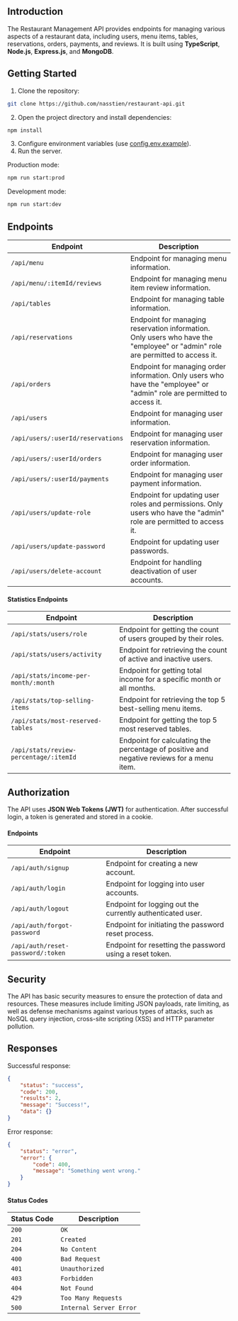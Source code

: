 ## Introduction

The Restaurant Management API provides endpoints for managing various aspects of a restaurant data, including users, menu items, tables, reservations, orders, payments, and reviews. It is built using **TypeScript**, **Node.js**, **Express.js**, and **MongoDB**.

## Getting Started

1. Clone the repository:

```sh
git clone https://github.com/nasstien/restaurant-api.git
```

2. Open the project directory and install dependencies:

```sh
npm install
```

3. Configure environment variables (use [config.env.example](config.env.example)).
4. Run the server.

Production mode:

```sh
npm run start:prod
```

Development mode:

```sh
npm run start:dev
```

## Endpoints

| Endpoint                          | Description                                                                                                                   |
| --------------------------------- | ----------------------------------------------------------------------------------------------------------------------------- |
| `/api/menu`                       | Endpoint for managing menu information.                                                                                       |
| `/api/menu/:itemId/reviews`       | Endpoint for managing menu item review information.                                                                           |
| `/api/tables`                     | Endpoint for managing table information.                                                                                      |
| `/api/reservations`               | Endpoint for managing reservation information. Only users who have the "employee" or "admin" role are permitted to access it. |
| `/api/orders`                     | Endpoint for managing order information. Only users who have the "employee" or "admin" role are permitted to access it.       |
| `/api/users`                      | Endpoint for managing user information.                                                                                       |
| `/api/users/:userId/reservations` | Endpoint for managing user reservation information.                                                                           |
| `/api/users/:userId/orders`       | Endpoint for managing user order information.                                                                                 |
| `/api/users/:userId/payments`     | Endpoint for managing user payment information.                                                                               |
| `/api/users/update-role`          | Endpoint for updating user roles and permissions. Only users who have the "admin" role are permitted to access it.            |
| `/api/users/update-password`      | Endpoint for updating user passwords.                                                                                         |
| `/api/users/delete-account`       | Endpoint for handling deactivation of user accounts.                                                                          |

#### Statistics Endpoints

| Endpoint                               | Description                                                                               |
| -------------------------------------- | ----------------------------------------------------------------------------------------- |
| `/api/stats/users/role`                | Endpoint for getting the count of users grouped by their roles.                           |
| `/api/stats/users/activity`            | Endpoint for retrieving the count of active and inactive users.                           |
| `/api/stats/income-per-month/:month`   | Endpoint for getting total income for a specific month or all months.                     |
| `/api/stats/top-selling-items`         | Endpoint for retrieving the top 5 best-selling menu items.                                |
| `/api/stats/most-reserved-tables`      | Endpoint for getting the top 5 most reserved tables.                                      |
| `/api/stats/review-percentage/:itemId` | Endpoint for calculating the percentage of positive and negative reviews for a menu item. |

## Authorization

The API uses **JSON Web Tokens (JWT)** for authentication. After successful login, a token is generated and stored in a cookie.

#### Endpoints

| Endpoint                          | Description                                                |
| --------------------------------- | ---------------------------------------------------------- |
| `/api/auth/signup`                | Endpoint for creating a new account.                       |
| `/api/auth/login`                 | Endpoint for logging into user accounts.                   |
| `/api/auth/logout`                | Endpoint for logging out the currently authenticated user. |
| `/api/auth/forgot-password`       | Endpoint for initiating the password reset process.        |
| `/api/auth/reset-password/:token` | Endpoint for resetting the password using a reset token.   |

## Security

The API has basic security measures to ensure the protection of data and resources. These measures include limiting JSON payloads, rate limiting, as well as defense mechanisms against various types of attacks, such as NoSQL query injection, cross-site scripting (XSS) and HTTP parameter pollution.

## Responses

Successful response:

```json
{
    "status": "success",
    "code": 200,
    "results": 2,
    "message": "Success!",
    "data": {}
}
```

Error response:

```json
{
    "status": "error",
    "error": {
        "code": 400,
        "message": "Something went wrong."
    }
}
```

#### Status Codes

| Status Code | Description             |
| ----------- | ----------------------- |
| `200`       | `OK`                    |
| `201`       | `Created`               |
| `204`       | `No Content`            |
| `400`       | `Bad Request`           |
| `401`       | `Unauthorized`          |
| `403`       | `Forbidden`             |
| `404`       | `Not Found`             |
| `429`       | `Too Many Requests`     |
| `500`       | `Internal Server Error` |
